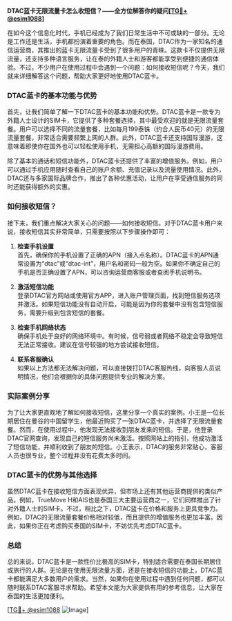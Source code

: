 **DTAC蓝卡无限流量卡怎么收短信？——全方位解答你的疑问[[TG💪+ @esim1088](https://t.me/s/esim1088)]**

在如今这个信息化时代，手机已经成为了我们日常生活中不可或缺的一部分。无论是工作还是生活，手机都扮演着重要的角色。而在泰国，DTAC作为一家知名的通信运营商，其推出的蓝卡无限流量卡受到了很多用户的青睐。这款卡不仅提供无限流量，还支持多种语言服务，让在泰的外籍人士和游客都能享受到便捷的通信体验。不过，不少用户在使用过程中会遇到一个问题：如何接收短信呢？今天，我们就来详细解答这个问题，帮助大家更好地使用DTAC蓝卡。

### DTAC蓝卡的基本功能与优势

首先，让我们简单了解一下DTAC蓝卡的基本功能和优势。DTAC蓝卡是一款专为外籍人士设计的SIM卡，它提供了多种套餐选择，其中最受欢迎的就是无限流量套餐。用户可以选择不同的流量套餐，比如每月199泰铢（约合人民币40元）的无限流量套餐，非常适合需要频繁上网的人群。此外，DTAC蓝卡还支持国际漫游，这意味着即使你在国外也可以轻松使用手机，无需担心高额的国际漫游费用。

除了基本的通话和短信功能外，DTAC蓝卡还提供了丰富的增值服务。例如，用户可以通过手机应用随时查看自己的账户余额、充值记录以及流量使用情况。此外，DTAC还与多家国际品牌合作，推出了各种优惠活动，让用户在享受通信服务的同时还能获得额外的实惠。

### 如何接收短信？

接下来，我们重点解决大家关心的问题——如何接收短信。对于DTAC蓝卡用户来说，接收短信其实非常简单，只需要按照以下步骤操作即可：

1. **检查手机设置**  
   首先，确保你的手机设置了正确的APN（接入点名称）。DTAC蓝卡的APN通常设置为“dtac”或“dtac-int”，用户名和密码一般为空。如果你不确定自己的手机是否正确设置了APN，可以咨询运营商客服或者查阅手机说明书。

2. **激活短信功能**  
   登录DTAC官方网站或使用官方APP，进入账户管理页面，找到短信服务选项并激活。如果短信功能没有自动开启，可能是因为你的套餐中没有包含短信服务，需要升级到包含短信的套餐。

3. **检查手机网络状态**  
   确保手机处于良好的网络环境中。有时候，信号弱或者网络不稳定会导致短信无法正常接收。建议在信号较强的地方尝试接收短信。

4. **联系客服确认**  
   如果以上方法都无法解决问题，可以直接拨打DTAC客服热线，向客服人员说明情况，他们会根据你的具体问题提供专业的解决方案。

### 实际案例分享

为了让大家更直观地了解如何接收短信，这里分享一个真实的案例。小王是一位长期居住在曼谷的中国留学生，他最近购买了一张DTAC蓝卡，并选择了无限流量套餐。然而，在使用过程中，他发现无法接收到朋友发来的短信。于是，他登录DTAC官网查询，发现自己的短信服务尚未激活。按照网站上的指引，他成功激活了短信功能，并顺利收到了朋友的短信。小王表示，DTAC的服务非常贴心，客服人员也很专业，整个过程并没有花费太多时间。

### DTAC蓝卡的优势与其他选择

虽然DTAC蓝卡在接收短信方面表现优异，但市场上还有其他运营商提供的类似产品。例如，TrueMove H和AIS也是泰国三大主要运营商之一，它们同样推出了针对外籍人士的SIM卡。不过，相比之下，DTAC蓝卡在价格和服务上更具竞争力。例如，DTAC的无限流量套餐价格相对较低，而且提供的增值服务也更加丰富。因此，如果你正在考虑购买泰国的SIM卡，不妨优先考虑DTAC蓝卡。

### 总结

总的来说，DTAC蓝卡是一款性价比极高的SIM卡，特别适合需要在泰国长期居住或旅行的人群。无论是在使用无限流量方面，还是在接收短信的功能上，DTAC蓝卡都能满足大多数用户的需求。当然，如果你在使用过程中遇到任何问题，都可以随时联系DTAC客服寻求帮助。希望本文能为大家提供有用的参考信息，让大家在泰国的生活更加便利。

[[TG💪+ @esim1088](https://t.me/s/esim1088) ![Image](https://i.postimg.cc/4NQfJmqS/Snipaste-2025-05-13-00-14-12.png)]